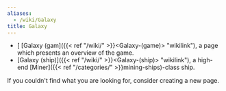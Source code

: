 ```yaml
---
aliases:
  - /wiki/Galaxy
title: Galaxy
---
```


- [ [Galaxy (gam]({{< ref "/wiki/" >}}<Galaxy-(game)> "wikilink"), a page which presents an overview of the game.
- [Galaxy (ship)]({{< ref "/wiki/" >}}<Galaxy-(ship)> "wikilink"), a high-end [Miner]({{< ref "/categories/" >}}mining-ships)-class ship.

If you couldn't find what you are looking for, consider creating a new page.
